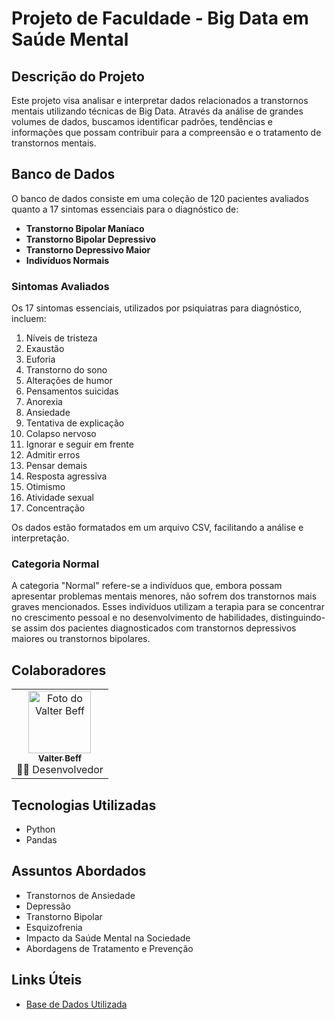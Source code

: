 # Projeto de Faculdade - Big Data em Saúde Mental

## Descrição do Projeto

Este projeto visa analisar e interpretar dados relacionados a transtornos mentais utilizando técnicas de Big Data. Através da análise de grandes volumes de dados, buscamos identificar padrões, tendências e informações que possam contribuir para a compreensão e o tratamento de transtornos mentais.

## Banco de Dados

O banco de dados consiste em uma coleção de 120 pacientes avaliados quanto a 17 sintomas essenciais para o diagnóstico de:

- **Transtorno Bipolar Maníaco**
- **Transtorno Bipolar Depressivo**
- **Transtorno Depressivo Maior**
- **Indivíduos Normais**

### Sintomas Avaliados

Os 17 sintomas essenciais, utilizados por psiquiatras para diagnóstico, incluem:

1. Níveis de tristeza
2. Exaustão
3. Euforia
4. Transtorno do sono
5. Alterações de humor
6. Pensamentos suicidas
7. Anorexia
8. Ansiedade
9. Tentativa de explicação
10. Colapso nervoso
11. Ignorar e seguir em frente
12. Admitir erros
13. Pensar demais
14. Resposta agressiva
15. Otimismo
16. Atividade sexual
17. Concentração

Os dados estão formatados em um arquivo CSV, facilitando a análise e interpretação.

### Categoria Normal

A categoria "Normal" refere-se a indivíduos que, embora possam apresentar problemas mentais menores, não sofrem dos transtornos mais graves mencionados. Esses indivíduos utilizam a terapia para se concentrar no crescimento pessoal e no desenvolvimento de habilidades, distinguindo-se assim dos pacientes diagnosticados com transtornos depressivos maiores ou transtornos bipolares.

## Colaboradores

<table>
  <tr>
    <td align="center">
      <a href="https://github.com/ValterBeff">
        <img src="https://github.com/ValterBeff.png" width="100px;" alt="Foto do Valter Beff"/><br />
        <sub><b>Valter Beff</b></sub>
      </a><br />
      👨‍💻 Desenvolvedor
    </td>
  </tr>
</table>

## Tecnologias Utilizadas

- Python
- Pandas


## Assuntos Abordados

- Transtornos de Ansiedade
- Depressão
- Transtorno Bipolar
- Esquizofrenia
- Impacto da Saúde Mental na Sociedade
- Abordagens de Tratamento e Prevenção

## Links Úteis

- [Base de Dados Utilizada](https://www.kaggle.com/datasets/cid007/mental-disorder-classification/data)
